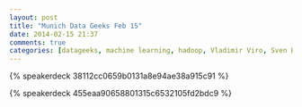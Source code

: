 ```yaml
---
layout: post
title: "Munich Data Geeks Feb 15"
date: 2014-02-15 21:37
comments: true
categories: [datageeks, machine learning, hadoop, Vladimir Viro, Sven Bayer]
---
```


{% speakerdeck 38112cc0659b0131a8e94ae38a915c91 %}

{% speakerdeck 455eaa90658801315c6532105fd2bdc9 %}